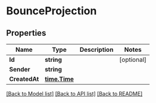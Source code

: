 # BounceProjection

## Properties

Name | Type | Description | Notes
------------ | ------------- | ------------- | -------------
**Id** | **string** |  | [optional] 
**Sender** | **string** |  | 
**CreatedAt** | [**time.Time**](time.Time) |  | 

[[Back to Model list]](../README#documentation-for-models) [[Back to API list]](../README#documentation-for-api-endpoints) [[Back to README]](../README)


